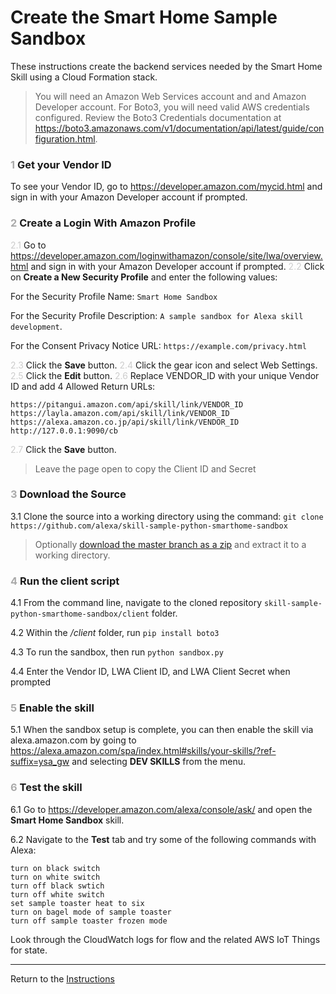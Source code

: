 # Create the Smart Home Sample Sandbox
These instructions create the backend services needed by the Smart Home Skill using a Cloud Formation stack.

> You will need an Amazon Web Services account and and Amazon Developer account. For Boto3, you will need valid AWS credentials configured. Review the Boto3 Credentials documentation at https://boto3.amazonaws.com/v1/documentation/api/latest/guide/configuration.html.

### <span style="color:#aaa">1</span> Get your Vendor ID
To see your Vendor ID, go to https://developer.amazon.com/mycid.html and sign in with your Amazon Developer account if prompted.

### <span style="color:#aaa">2</span> Create a Login With Amazon Profile
<span style="color:#ccc">2.1</span> Go to https://developer.amazon.com/loginwithamazon/console/site/lwa/overview.html and sign in with your Amazon Developer account if prompted.
<span style="color:#ccc">2.2</span> Click on **Create a New Security Profile** and enter the following values:

For the Security Profile Name: `Smart Home Sandbox`

For the Security Profile Description: `A sample sandbox for Alexa skill development`.

For the Consent Privacy Notice URL: `https://example.com/privacy.html`

<span style="color:#ccc">2.3</span> Click the **Save** button.
<span style="color:#ccc">2.4</span> Click the gear icon and select Web Settings.
<span style="color:#ccc">2.5</span> Click the **Edit** button.
<span style="color:#ccc">2.6</span> Replace VENDOR_ID with your unique Vendor ID and add 4 Allowed Return URLs:
``` 
https://pitangui.amazon.com/api/skill/link/VENDOR_ID
https://layla.amazon.com/api/skill/link/VENDOR_ID
https://alexa.amazon.co.jp/api/skill/link/VENDOR_ID
http://127.0.0.1:9090/cb
``` 
<span style="color:#ccc">2.7</span> Click the **Save** button.
> Leave the page open to copy the Client ID and Secret

### <span style="color:#aaa">3</span> Download the Source
3.1 Clone the source into a working directory using the command: `git clone https://github.com/alexa/skill-sample-python-smarthome-sandbox` 
> Optionally [download the master branch as a zip](https://github.com/alexa/skill-sample-python-smarthome-sandbox/archive/master.zip) and extract it to a working directory.

### <span style="color:#aaa">4</span> Run the client script
4.1 From the command line, navigate to the cloned repository `skill-sample-python-smarthome-sandbox/client` folder.

4.2 Within the */client* folder, run `pip install boto3`

4.3 To run the sandbox, then run `python sandbox.py`

4.4 Enter the Vendor ID, LWA Client ID, and LWA Client Secret when prompted
	 
### <span style="color:#aaa">5</span> Enable the skill
5.1 When the sandbox setup is complete, you can then enable the skill via alexa.amazon.com by going to https://alexa.amazon.com/spa/index.html#skills/your-skills/?ref-suffix=ysa_gw and selecting **DEV SKILLS** from the menu.

### <span style="color:#aaa">6</span> Test the skill
6.1 Go to https://developer.amazon.com/alexa/console/ask/ and open the **Smart Home Sandbox** skill.

6.2 Navigate to the **Test** tab and try some of the following commands with Alexa:
```
turn on black switch
turn on white switch
turn off black swtich
turn off white switch
set sample toaster heat to six
turn on bagel mode of sample toaster
turn off sample toaster frozen mode 
```

Look through the CloudWatch logs for flow and the related AWS IoT Things for state.


____
Return to the [Instructions](README.md)
